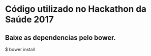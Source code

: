 
# Código utilizado no Hackathon da Saúde 2017


## Baixe as dependencias pelo bower.
$ bower install
